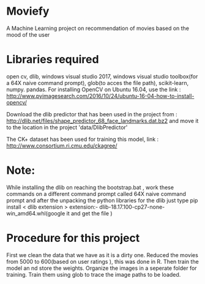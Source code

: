 # Moviefy
A Machine Learning project on recommendation of movies based on the mood of the user
# Libraries required
open cv,
dlib,
windows visual studio 2017,
windows visual studio toolbox(for a 64X naive command prompt),
glob(to acces the file path),
scikit-learn,
numpy.
pandas. 
For installing OpenCV on Ubuntu 16.04, use the link : http://www.pyimagesearch.com/2016/10/24/ubuntu-16-04-how-to-install-opencv/

Download the dlib predictor that has been used in the project from : http://dlib.net/files/shape_predictor_68_face_landmarks.dat.bz2 and move it to the location in the project 'data/DlibPredictor'

The CK+ dataset has been used for training this model, link : http://www.consortium.ri.cmu.edu/ckagree/
# Note:
While installing the dlib on reaching the bootstrap.bat , work these commands on a different command prompt called 64X naive command prompt and after the unpacking the python libraries for the dlib just type pip install < dlib extension >
extension:- dlib-18.17.100-cp27-none-win_amd64.whl(google it and get the file )
# Procedure for this project
First we clean the data  that we have as it is a dirty one.
Reduced the movies from 5000 to 600(based on user ratings ), this was done in R.
Then train the model an nd store the weights.
Organize the images in a seperate folder for training. 
Train them using glob to trace the image paths to be loaded. 
